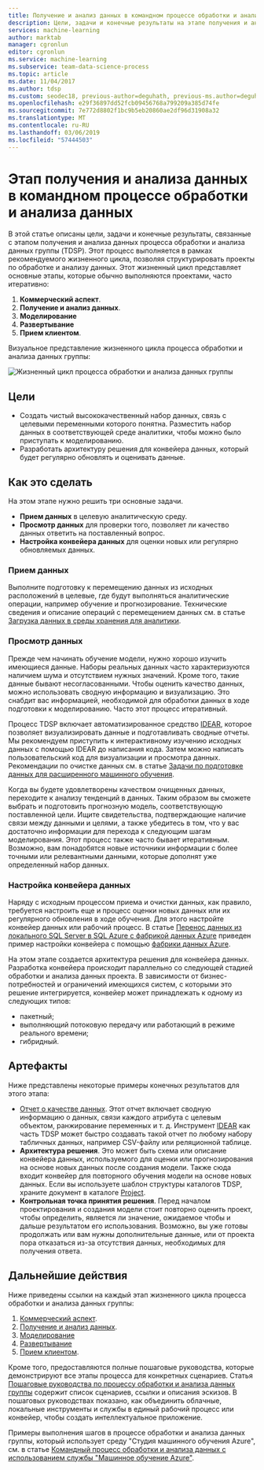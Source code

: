 ```yaml
---
title: Получение и анализ данных в командном процессе обработки и анализа данных
description: Цели, задачи и конечные результаты на этапе получения и анализа данных проектов обработки и анализа данных
services: machine-learning
author: marktab
manager: cgronlun
editor: cgronlun
ms.service: machine-learning
ms.subservice: team-data-science-process
ms.topic: article
ms.date: 11/04/2017
ms.author: tdsp
ms.custom: seodec18, previous-author=deguhath, previous-ms.author=deguhath
ms.openlocfilehash: e29f36897dd52fcb09456768a799209a385d74fe
ms.sourcegitcommit: 7e772d8802f1bc9b5eb20860ae2df96d31908a32
ms.translationtype: MT
ms.contentlocale: ru-RU
ms.lasthandoff: 03/06/2019
ms.locfileid: "57444503"
---
```

# <a name="data-acquisition-and-understanding-stage-of-the-team-data-science-process"></a>Этап получения и анализа данных в командном процессе обработки и анализа данных

В этой статье описаны цели, задачи и конечные результаты, связанные с этапом получения и анализа данных процесса обработки и анализа данных группы (TDSP). Этот процесс выполняется в рамках рекомендуемого жизненного цикла, позволяя структурировать проекты по обработке и анализу данных. Этот жизненный цикл представляет основные этапы, которые обычно выполняются проектами, часто итеративно:

   1. **Коммерческий аспект**.
   2. **Получение и анализ данных**.
   3. **Моделирование**
   4. **Развертывание**
   5. **Прием клиентом**.

Визуальное представление жизненного цикла процесса обработки и анализа данных группы: 

![Жизненный цикл процесса обработки и анализа данных группы](./media/lifecycle/tdsp-lifecycle2.png) 


## <a name="goals"></a>Цели
* Создать чистый высококачественный набор данных, связь с целевыми переменными которого понятна. Разместить набор данных в соответствующей среде аналитики, чтобы можно было приступать к моделированию.
* Разработать архитектуру решения для конвейера данных, который будет регулярно обновлять и оценивать данные.

## <a name="how-to-do-it"></a>Как это сделать
На этом этапе нужно решить три основные задачи.

   * **Прием данных** в целевую аналитическую среду.
   * **Просмотр данных** для проверки того, позволяет ли качество данных ответить на поставленный вопрос. 
   * **Настройка конвейера данных** для оценки новых или регулярно обновляемых данных.

### <a name="ingest-the-data"></a>Прием данных
Выполните подготовку к перемещению данных из исходных расположений в целевые, где будут выполняться аналитические операции, например обучение и прогнозирование. Технические сведения и описание операций с перемещением данных см. в статье [Загрузка данных в среды хранения для аналитики](ingest-data.md). 

### <a name="explore-the-data"></a>Просмотр данных
Прежде чем начинать обучение модели, нужно хорошо изучить имеющиеся данные. Наборы реальных данных часто характеризуются наличием шума и отсутствием нужных значений. Кроме того, такие данные бывают несогласованными. Чтобы оценить качество данных, можно использовать сводную информацию и визуализацию. Это снабдит вас информацией, необходимой для обработки данных в ходе подготовки к моделированию. Часто этот процесс итеративный.

Процесс TDSP включает автоматизированное средство [IDEAR](https://github.com/Azure/Azure-TDSP-Utilities/blob/master/DataScienceUtilities/DataReport-Utils), которое позволяет визуализировать данные и подготавливать сводные отчеты. Мы рекомендуем приступить к интерактивному изучению исходных данных с помощью IDEAR до написания кода. Затем можно написать пользовательский код для визуализации и просмотра данных. Рекомендации по очистке данных см. в статье [Задачи по подготовке данных для расширенного машинного обучения](prepare-data.md).  

Когда вы будете удовлетворены качеством очищенных данных, переходите к анализу тенденций в данных. Таким образом вы сможете выбрать и подготовить прогнозную модель, соответствующую поставленной цели. Ищите свидетельства, подтверждающие наличие связи между данными и целями, а также убедитесь в том, что у вас достаточно информации для перехода к следующим шагам моделирования. Этот процесс также часто бывает итеративным. Возможно, вам понадобятся новые источники информации с более точными или релевантными данными, которые дополнят уже определенный набор данных. 

### <a name="set-up-a-data-pipeline"></a>Настройка конвейера данных
Наряду с исходным процессом приема и очистки данных, как правило, требуется настроить еще и процесс оценки новых данных или их регулярного обновления в ходе обучения. Для этого настройте конвейер данных или рабочий процесс. В статье [Перенос данных из локального SQL Server в SQL Azure с фабрикой данных Azure](move-sql-azure-adf.md) приведен пример настройки конвейера с помощью [фабрики данных Azure](https://azure.microsoft.com/services/data-factory/). 

На этом этапе создается архитектура решения для конвейера данных. Разработка конвейера происходит параллельно со следующей стадией обработки и анализа данных проекта. В зависимости от бизнес-потребностей и ограничений имеющихся систем, с которыми это решение интегрируется, конвейер может принадлежать к одному из следующих типов: 

   * пакетный;
   * выполняющий потоковую передачу или работающий в режиме реального времени; 
   * гибридный. 

## <a name="artifacts"></a>Артефакты
Ниже представлены некоторые примеры конечных результатов для этого этапа:

   * [Отчет о качестве данных](https://github.com/Azure/Azure-TDSP-ProjectTemplate/blob/master/Docs/Data_Report/DataSummaryReport.md). Этот отчет включает сводную информацию о данных, связи каждого атрибута с целевым объектом, ранжирование переменных и т. д. Инструмент [IDEAR](https://github.com/Azure/Azure-TDSP-Utilities/blob/master/DataScienceUtilities/DataReport-Utils) как часть TDSP может быстро создавать такой отчет по любому набору табличных данных, например CSV-файлу или реляционной таблице. 
   * **Архитектура решения**. Это может быть схема или описание конвейера данных, используемого для оценки или прогнозирования на основе новых данных после создания модели. Также сюда входит конвейер для повторного обучения модели на основе новых данных. Если вы используете шаблон структуры каталогов TDSP, храните документ в каталоге [Project](https://github.com/Azure/Azure-TDSP-ProjectTemplate/tree/master/Docs/Project).
   * **Контрольная точка принятия решения**. Перед началом проектирования и создания модели стоит повторно оценить проект, чтобы определить, является ли значение, ожидаемое чтобы и дальше результатом его использования. Возможно, вы уже готовы продолжать или вам нужны дополнительные данные, или от проекта пора отказаться из-за отсутствия данных, необходимых для получения ответа.

## <a name="next-steps"></a>Дальнейшие действия

Ниже приведены ссылки на каждый этап жизненного цикла процесса обработки и анализа данных группы:

   1. [Коммерческий аспект](lifecycle-business-understanding.md).
   2. [Получение и анализ данных](lifecycle-data.md).
   3. [Моделирование](lifecycle-modeling.md)
   4. [Развертывание](lifecycle-deployment.md)
   5. [Прием клиентом](lifecycle-acceptance.md).

Кроме того, предоставляются полные пошаговые руководства, которые демонстрируют все этапы процесса для конкретных сценариев. Статья [Пошаговые руководства по процессу обработки и анализа данных группы](walkthroughs.md) содержит список сценариев, ссылки и описания эскизов. В пошаговых руководствах показано, как объединить облачные, локальные инструменты и службы в единый рабочий процесс или конвейер, чтобы создать интеллектуальное приложение. 

Примеры выполнения шагов в процессе обработки и анализа данных группы, который использует среду "Студия машинного обучения Azure", см. в статье [Командный процесс обработки и анализа данных с использованием службы "Машинное обучение Azure"](https://docs.microsoft.com/azure/machine-learning/team-data-science-process/lifecycle-data).
